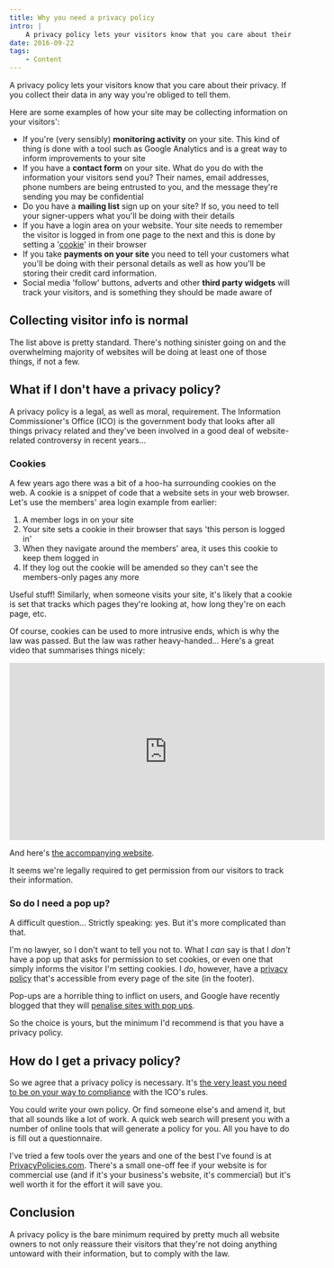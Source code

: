 ```yaml
---
title: Why you need a privacy policy
intro: |
    A privacy policy lets your visitors know that you care about their privacy. If you collect their data in any way you're obliged to tell them.
date: 2016-09-22
tags:
    - Content
---
```


A privacy policy lets your visitors know that you care about their privacy. If you collect their data in any way you're obliged to tell them.

Here are some examples of how your site may be collecting information on your visitors':

+ If you're (very sensibly) **monitoring activity** on your site. This kind of thing is done with a tool such as Google Analytics and is a great way to inform improvements to your site
+ If you have a **contact form** on your site. What do you do with the information your visitors send you? Their names, email addresses, phone numbers are being entrusted to you, and the message they're sending you may be confidential
+ Do you have a **mailing list** sign up on your site? If so, you need to tell your signer-uppers what you'll be doing with their details
+ If you have a login area on your website. Your site needs to remember the visitor is logged in from one page to the next and this is done by setting a '[cookie](#cookies)' in their browser
+ If you take **payments on your site** you need to tell your customers what you'll be doing with their personal details as well as how you'll be storing their credit card information.
+ Social media 'follow' buttons, adverts and other **third party widgets** will track your visitors, and is something they should be made aware of


## Collecting visitor info is normal

The list above is pretty standard. There's nothing sinister going on and the overwhelming majority of websites will be doing at least one of those things, if not a few.


## What if I don't have a privacy policy?

A privacy policy is a legal, as well as moral, requirement. The Information Commissioner's Office (ICO) is the government body that looks after all things privacy related and they've been involved in a good deal of website-related controversy in recent years…

### Cookies

A few years ago there was a bit of a hoo-ha surrounding cookies on the web. A cookie is a snippet of code that a website sets in your web browser. Let's use the members' area login example from earlier:

1. A member logs in on your site
2. Your site sets a cookie in their browser that says 'this person is logged in'
3. When they navigate around the members' area, it uses this cookie to keep them logged in
4. If they log out the cookie will be amended so they can't see the members-only pages any more

Useful stuff! Similarly, when someone visits your site, it's likely that a cookie is set that tracks which pages they're looking at, how long they're on each page, etc.

Of course, cookies can be used to more intrusive ends, which is why the law was passed. But the law was rather heavy-handed… Here's a great video that summarises things nicely:

<iframe width="560" height="315" src="https://www.youtube.com/embed/arWJA0jVPAc" frameborder="0" allowfullscreen></iframe>

And here's [the accompanying website](http://nocookielaw.com/).

It seems we're legally required to get permission from our visitors to track their information.

### So do I need a pop up?

A difficult question… Strictly speaking: yes. But it's more complicated than that.

I'm no lawyer, so I don't want to tell you not to. What I _can_ say is that I _don't_ have a pop up that asks for permission to set cookies, or even one that simply informs the visitor I'm setting cookies. I _do_, however, have a [privacy policy](/legal/privacy-policy) that's accessible from every page of the site (in the footer).

Pop-ups are a horrible thing to inflict on users, and Google have recently blogged that they will [penalise sites with pop ups](https://webmasters.googleblog.com/2016/08/helping-users-easily-access-content-on.html).

So the choice is yours, but the minimum I'd recommend is that you have a privacy policy.


## How do I get a privacy policy?

So we agree that a privacy policy is necessary. It's [the very least you need to be on your way to compliance](https://twitter.com/ICOnews/status/243741420043788288) with the ICO's rules.

You could write your own policy. Or find someone else's and amend it, but that all sounds like a lot of work. A quick web search will present you with a number of online tools that will generate a policy for you. All you have to do is fill out a questionnaire.

I've tried a few tools over the years and one of the best I've found is at [PrivacyPolicies.com](http://privacypolicies.com). There's a small one-off fee if your website is for commercial use (and if it's your business's website, it's commercial) but it's well worth it for the effort it will save you.


## Conclusion

A privacy policy is the bare minimum required by pretty much all website owners to not only reassure their visitors that they're not doing anything untoward with their information, but to comply with the law.
